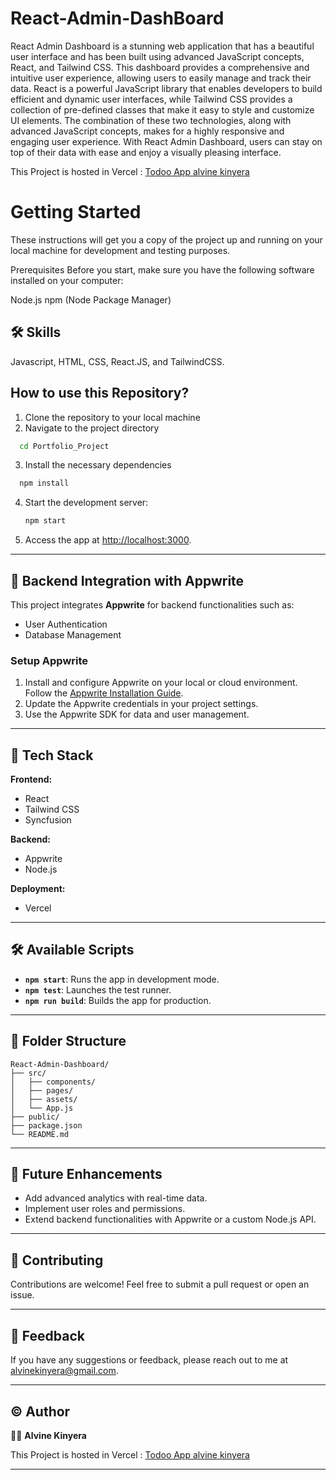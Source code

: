 # React-Admin-DashBoard

React Admin Dashboard is a stunning web application that has a beautiful user interface and has been built using advanced JavaScript concepts, React, and Tailwind CSS. This dashboard provides a comprehensive and intuitive user experience, allowing users to easily manage and track their data. React is a powerful JavaScript library that enables developers to build efficient and dynamic user interfaces, while Tailwind CSS provides a collection of pre-defined classes that make it easy to style and customize UI elements. The combination of these two technologies, along with advanced JavaScript concepts, makes for a highly responsive and engaging user experience. With React Admin Dashboard, users can stay on top of their data with ease and enjoy a visually pleasing interface.

This Project is hosted in Vercel : [Todoo App alvine kinyera](https://portfolio-project-ajkx.vercel.app/)

# Getting Started
These instructions will get you a copy of the project up and running on your local machine for development and testing purposes.

Prerequisites
Before you start, make sure you have the following software installed on your computer:

Node.js
npm (Node Package Manager)


## 🛠 Skills
Javascript, HTML, CSS, React.JS, and TailwindCSS.


## How to use this Repository?

1. Clone the repository to your local machine
2. Navigate to the project directory

```bash
  cd Portfolio_Project
```
3. Install the necessary dependencies
```bash
  npm install
```

4. Start the development server:  
   ```bash  
   npm start  
   ```  

5. Access the app at [http://localhost:3000](http://localhost:3000).

---

## 🔗 **Backend Integration with Appwrite**  
This project integrates **Appwrite** for backend functionalities such as:  
- User Authentication  
- Database Management  

### **Setup Appwrite**  
1. Install and configure Appwrite on your local or cloud environment. Follow the [Appwrite Installation Guide](https://appwrite.io/docs/installation).  
2. Update the Appwrite credentials in your project settings.  
3. Use the Appwrite SDK for data and user management.  

---

## 🔧 **Tech Stack**  
**Frontend:**  
- React  
- Tailwind CSS  
- Syncfusion  

**Backend:**  
- Appwrite  
- Node.js  

**Deployment:**  
- Vercel  

---

## 🛠️ **Available Scripts**  
- **`npm start`**: Runs the app in development mode.  
- **`npm test`**: Launches the test runner.  
- **`npm run build`**: Builds the app for production.  

---

## 📂 **Folder Structure**  
```
React-Admin-Dashboard/
├── src/
│   ├── components/
│   ├── pages/
│   ├── assets/
│   └── App.js
├── public/
├── package.json
└── README.md
```

---

## 🌟 **Future Enhancements**  
- Add advanced analytics with real-time data.  
- Implement user roles and permissions.  
- Extend backend functionalities with Appwrite or a custom Node.js API.  

---

## 🤝 **Contributing**  
Contributions are welcome! Feel free to submit a pull request or open an issue.

---

## 💌 **Feedback**  
If you have any suggestions or feedback, please reach out to me at [alvinekinyera@gmail.com](mailto:alvinekinyera@gmail.com).

---

## © **Author**  
👨‍💻 **Alvine Kinyera**  

This Project is hosted in Vercel : [Todoo App alvine kinyera](https://portfolio-project-ajkx.vercel.app/) 

---
